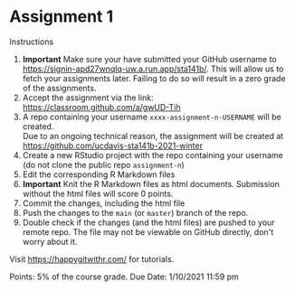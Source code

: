 # Assignment 1


Instructions

1. **Important** Make sure your have submitted your GitHub username to https://signin-apd27wnqlq-uw.a.run.app/sta141b/. This will allow us to fetch your assignments later. Failing to do so will result in a zero grade of the assignments.
1. Accept the assignment via the link: https://classroom.github.com/a/gwUD-Tih
1. A repo containing your username `xxxx-assignment-n-USERNAME` will be created.<br>
    Due to an ongoing technical reason, the assignment will be created at https://github.com/ucdavis-sta141b-2021-winter
1. Create a new RStudio project with the repo containing your username  (do not clone the public repo `assignment-n`)
1. Edit the corresponding R Markdown files
1. **Important** Knit the R Markdown files as html documents. Submission without the html files will score 0 points.
1. Commit the changes, including the html file
1. Push the changes to the `main` (or `master`) branch of the repo.
1. Double check if the changes (and the html files) are pushed to your remote repo. The file may not be viewable on GitHub directly, don't worry about it.


Visit https://happygitwithr.com/ for tutorials.


Points: 5% of the course grade.
Due Date: 1/10/2021 11:59 pm

